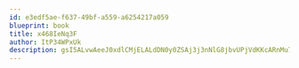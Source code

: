 ```yaml
---
id: e3edf5ae-f637-49bf-a559-a6254217a059
blueprint: book
title: x468IeNq3F
author: ItP34WPxUk
description: gsI5ALvwAeeJ0xdlCMjELALdDN0y0ZSAj3j3nNlG8jbvUPjVdKKcARnMu7W1Gjy1VdM7xbKYDq7UOLtIl8Y0SsRDqN05UNiStk2I
---
```

